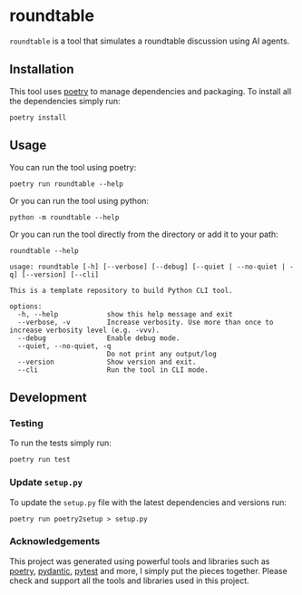 # roundtable

`roundtable` is a tool that simulates a roundtable discussion using AI agents.

## Installation

This tool uses [poetry](https://python-poetry.org/) to manage dependencies and packaging. To install all the
dependencies simply run:

``` shell
poetry install
```

## Usage

You can run the tool using poetry:

``` shell
poetry run roundtable --help
```

Or you can run the tool using python:

``` shell
python -m roundtable --help
```

Or you can run the tool directly from the directory or add it to your path:

``` shell
roundtable --help
```

```shell
usage: roundtable [-h] [--verbose] [--debug] [--quiet | --no-quiet | -q] [--version] [--cli]

This is a template repository to build Python CLI tool.

options:
  -h, --help            show this help message and exit
  --verbose, -v         Increase verbosity. Use more than once to increase verbosity level (e.g. -vvv).
  --debug               Enable debug mode.
  --quiet, --no-quiet, -q
                        Do not print any output/log
  --version             Show version and exit.
  --cli                 Run the tool in CLI mode.
```

## Development

### Testing

To run the tests simply run:

``` shell
poetry run test
```

### Update `setup.py`

To update the `setup.py` file with the latest dependencies and versions run:

``` shell
poetry run poetry2setup > setup.py
```

### Acknowledgements

This project was generated using powerful tools and libraries such as [poetry](https://python-poetry.org/),
[pydantic](https://docs.pydantic.dev/latest/), [pytest](https://docs.pytest.org/en/stable/) and more, I simply put the
pieces together. Please check and support all the tools and libraries used in this project.